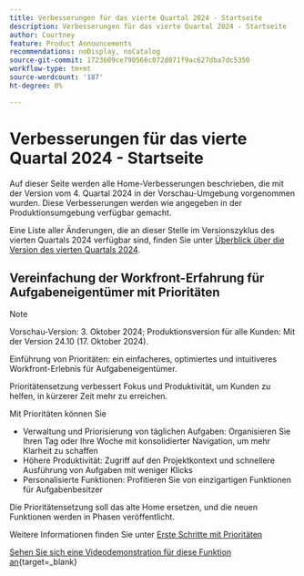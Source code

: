 ```yaml
---
title: Verbesserungen für das vierte Quartal 2024 - Startseite
description: Verbesserungen für das vierte Quartal 2024 - Startseite
author: Courtney
feature: Product Announcements
recommendations: noDisplay, noCatalog
source-git-commit: 1723609ce790566c072d071f9ac627dba7dc5350
workflow-type: tm+mt
source-wordcount: '187'
ht-degree: 0%

---
```


# Verbesserungen für das vierte Quartal 2024 - Startseite

Auf dieser Seite werden alle Home-Verbesserungen beschrieben, die mit der Version vom 4. Quartal 2024 in der Vorschau-Umgebung vorgenommen wurden. Diese Verbesserungen werden wie angegeben in der Produktionsumgebung verfügbar gemacht.

Eine Liste aller Änderungen, die an dieser Stelle im Versionszyklus des vierten Quartals 2024 verfügbar sind, finden Sie unter [Überblick über die Version des vierten Quartals 2024](/help/quicksilver/product-announcements/product-releases/24-q4-release-activity/24-q4-release-overview.md).

## Vereinfachung der Workfront-Erfahrung für Aufgabeneigentümer mit Prioritäten

>[!NOTE]
>
>Vorschau-Version: 3. Oktober 2024; Produktionsversion für alle Kunden: Mit der Version 24.10 (17. Oktober 2024).

Einführung von Prioritäten: ein einfacheres, optimiertes und intuitiveres Workfront-Erlebnis für Aufgabeneigentümer.

Prioritätensetzung verbessert Fokus und Produktivität, um Kunden zu helfen, in kürzerer Zeit mehr zu erreichen.

Mit Prioritäten können Sie

* Verwaltung und Priorisierung von täglichen Aufgaben: Organisieren Sie Ihren Tag oder Ihre Woche mit konsolidierter Navigation, um mehr Klarheit zu schaffen
* Höhere Produktivität: Zugriff auf den Projektkontext und schnellere Ausführung von Aufgaben mit weniger Klicks
* Personalisierte Funktionen: Profitieren Sie von einzigartigen Funktionen für Aufgabenbesitzer

Die Prioritätensetzung soll das alte Home ersetzen, und die neuen Funktionen werden in Phasen veröffentlicht.

Weitere Informationen finden Sie unter [Erste Schritte mit Prioritäten](/help/quicksilver/workfront-basics/priorities/get-started-with-priorities.md)

[Sehen Sie sich eine Videodemonstration für diese Funktion an](https://video.tv.adobe.com/v/3434848/){target=_blank}
